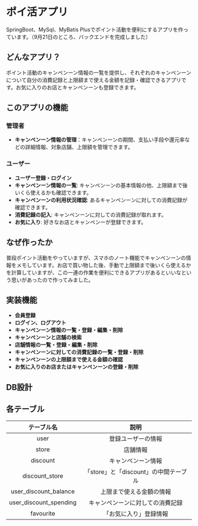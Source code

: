# ポイ活アプリ

SpringBoot、MySql、MyBatis Plusでポイント活動を便利にするアプリを作っています。（9月21日のところ、バックエンドを完成しました）

## どんなアプリ？

ポイント活動のキャンペンーン情報の一覧を提供し、それぞれのキャンペンーンについて自分の消費記録と上限額まで使える金額を記録・確認できるアプリです。お気に入りのお店とキャンペンーンも登録できます。

## このアプリの機能

### 管理者

- **キャンペンーン情報の管理**：キャンペンーンの期間、支払い手段や還元率などの詳細情報、対象店舗、上限額を管理できます。

### ユーザー

- **ユーザー登録・ログイン**
- **キャンペンーン情報の一覧**: キャンペンーンの基本情報の他、上限額まで後いくら使えるかも確認できます。
- **キャンペンーンの利用状況確認**: あるキャンペンーンに対しての消費記録が確認できます。
- **消費記録の記入**: キャンペンーンに対しての消費記録が取れます。
- **お気に入り**: 好きなお店とキャンペンーが登録できます。

## なぜ作ったか

普段ポイント活動をやっていますが、スマホのノート機能でキャンペンーンの情報をメモしています。お店で買い物した後、手動で上限額まで後いくら使えるかを計算していますが、この一連の作業を便利にできるアプリがあるといいなという思いがあったので作ってみました。

## 実装機能

- **会員登録**
- **ログイン、ログアウト**
- **キャンペンーン情報の一覧・登録・編集・削除**
- **キャンペンーンと店舗の検索**
- **店舗情報の一覧・登録・編集・削除**
- **キャンペンーンに対しての消費記録の一覧・登録・削除**
- **キャンペンーンの上限額まで使える金額の確認**
- **お気に入りのお店またはキャンペンーンの登録・削除**

## DB設計


## 各テーブル
| テーブル名 | 説明 |
| :-------: | :-------: | 
| user |   登録ユーザーの情報 | 
| store | 店舗情報| 
| discount | キャンペンーン情報 | 
| discount_store | 「store」と「discount」の中間テーブル | 
| user_discount_balance | 上限まで使える金額の情報 | 
| user_discount_spending | キャンペンーンに対しての消費記録 | 
| favourite | 「お気に入り」登録情報 | 
